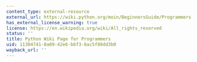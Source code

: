 ```yaml
---
content_type: external-resource
external_url: https://wiki.python.org/moin/BeginnersGuide/Programmers
has_external_license_warning: true
license: https://en.wikipedia.org/wiki/All_rights_reserved
status: ''
title: Python Wiki Page for Programmers
uid: 11304741-8a09-42e6-b6f3-6ac5f80dd3b0
wayback_url: ''
---
```

